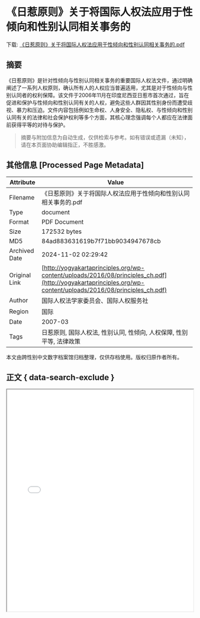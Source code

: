 # 《日惹原则》关于将国际人权法应用于性倾向和性别认同相关事务的

<!-- tcd_download_link -->
下载: <a href="../《日惹原则》关于将国际人权法应用于性倾向和性别认同相关事务的.pdf" download>《日惹原则》关于将国际人权法应用于性倾向和性别认同相关事务的.pdf</a>
<!-- tcd_download_link_end -->

## 摘要

<!-- tcd_abstract -->
《日惹原则》是针对性倾向与性别认同相关事务的重要国际人权法文件，通过明确阐述了一系列人权原则，确认所有人的人权应当普遍适用，尤其是对于性倾向与性别认同者的权利保障。该文件于2006年11月在印度尼西亚日惹市首次通过，旨在促进和保护与性倾向和性别认同有关的人权，避免这些人群因其性别身份而遭受歧视、暴力和压迫。文件内容包括例如生命权、人身安全、隐私权、与性倾向和性别认同有关的法律和社会保护权利等多个方面，其核心理念强调每个人都应在法律面前获得平等的对待与保护。

<!-- tcd_abstract_end -->

> 摘要与附加信息为自动生成，仅供检索与参考。如有错误或遗漏（未知），请在本页面协助编辑指正，不胜感激。

## 其他信息 [Processed Page Metadata]

| Attribute       | Value                                  |
|-----------------|----------------------------------------|
| Filename        | 《日惹原则》关于将国际人权法应用于性倾向和性别认同相关事务的.pdf                             |
| Type            | document                                 |
| Format          | PDF Document                               |
| Size            | 172532 bytes                           |
| MD5             | 84ad883631619b7f71bb9034947678cb                                  |
| Archived Date   | 2024-11-02 02:29:42                             |
| Original Link   | [http://yogyakartaprinciples.org/wp-content/uploads/2016/08/principles_ch.pdf](http://yogyakartaprinciples.org/wp-content/uploads/2016/08/principles_ch.pdf)                         |
| Author          | 国际人权法学家委员会、国际人权服务社                               |
| Region          | 国际                               |
| Date            | 2007-03                                 |
| Tags            | 日惹原则, 国际人权法, 性别认同, 性倾向, 人权保障, 性别平等, 法律政策                                 |

本文由跨性别中文数字档案馆归档整理，仅供存档使用。版权归原作者所有。


## 正文 { data-search-exclude }

<!-- tcd_main_text -->
<iframe src="../《日惹原则》关于将国际人权法应用于性倾向和性别认同相关事务的.pdf" width="100%" height="600px">
    <p>无法显示PDF，请下载查看。</p>
</iframe>
<!-- tcd_main_text_end -->

